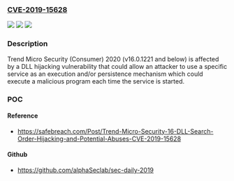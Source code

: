 ### [CVE-2019-15628](https://cve.mitre.org/cgi-bin/cvename.cgi?name=CVE-2019-15628)
![](https://img.shields.io/static/v1?label=Product&message=Trend%20Micro%20Security%20(Consumer)&color=blue)
![](https://img.shields.io/static/v1?label=Version&message=n%2Fa&color=blue)
![](https://img.shields.io/static/v1?label=Vulnerability&message=DLL%20Hijacking&color=brighgreen)

### Description

Trend Micro Security (Consumer) 2020 (v16.0.1221 and below) is affected by a DLL hijacking vulnerability that could allow an attacker to use a specific service as an execution and/or persistence mechanism which could execute a malicious program each time the service is started.

### POC

#### Reference
- https://safebreach.com/Post/Trend-Micro-Security-16-DLL-Search-Order-Hijacking-and-Potential-Abuses-CVE-2019-15628

#### Github
- https://github.com/alphaSeclab/sec-daily-2019


